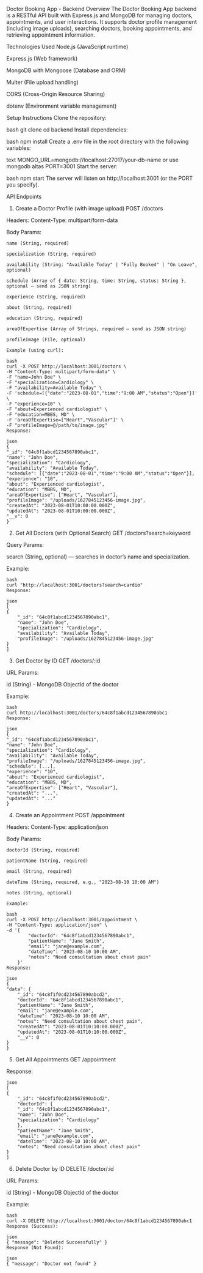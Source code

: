 Doctor Booking App - Backend
Overview
The Doctor Booking App backend is a RESTful API built with Express.js and MongoDB for managing doctors, appointments, and user interactions. It supports doctor profile management (including image uploads), searching doctors, booking appointments, and retrieving appointment information.

Technologies Used
Node.js (JavaScript runtime)

Express.js (Web framework)

MongoDB with Mongoose (Database and ORM)

Multer (File upload handling)

CORS (Cross-Origin Resource Sharing)

dotenv (Environment variable management)

Setup Instructions
Clone the repository:

bash
git clone <your-repository-url>
cd backend
Install dependencies:

bash
npm install
Create a .env file in the root directory with the following variables:

text
MONGO_URL=mongodb://localhost:27017/your-db-name or use mongodb altas
PORT=3001
Start the server:

bash
npm start
The server will listen on http://localhost:3001 (or the PORT you specify).

API Endpoints
1. Create a Doctor Profile (with image upload)
POST /doctors

Headers:
Content-Type: multipart/form-data

Body Params:

    name (String, required)

    specialization (String, required)

    availability (String: "Available Today" | "Fully Booked" | "On Leave", optional)

    schedule (Array of { date: String, time: String, status: String }, optional — send as JSON string)

    experience (String, required)

    about (String, required)

    education (String, required)

    areaOfExpertise (Array of Strings, required — send as JSON string)

    profileImage (File, optional)

    Example (using curl):

    bash
    curl -X POST http://localhost:3001/doctors \
    -H "Content-Type: multipart/form-data" \
    -F "name=John Doe" \
    -F "specialization=Cardiology" \
    -F "availability=Available Today" \
    -F 'schedule=[{"date":"2023-08-01","time":"9:00 AM","status":"Open"}]' \
    -F "experience=10" \
    -F "about=Experienced cardiologist" \
    -F "education=MBBS, MD" \
    -F 'areaOfExpertise=["Heart","Vascular"]' \
    -F "profileImage=@/path/to/image.jpg"
    Response:

    json
    {
    "_id": "64c8f1abcd1234567890abc1",
    "name": "John Doe",
    "specialization": "Cardiology",
    "availability": "Available Today",
    "schedule": [{"date":"2023-08-01","time":"9:00 AM","status":"Open"}],
    "experience": "10",
    "about": "Experienced cardiologist",
    "education": "MBBS, MD",
    "areaOfExpertise": ["Heart", "Vascular"],
    "profileImage": "/uploads/1627845123456-image.jpg",
    "createdAt": "2023-08-01T10:00:00.000Z",
    "updatedAt": "2023-08-01T10:00:00.000Z",
    "__v": 0
    }
2. Get All Doctors (with Optional Search)
GET /doctors?search=keyword

Query Params:

search (String, optional) — searches in doctor’s name and specialization.

Example:

    bash
    curl "http://localhost:3001/doctors?search=cardio"
    Response:

    json
    [
    {
        "_id": "64c8f1abcd1234567890abc1",
        "name": "John Doe",
        "specialization": "Cardiology",
        "availability": "Available Today",
        "profileImage": "/uploads/1627845123456-image.jpg"
    }
    ]
3. Get Doctor by ID
GET /doctors/:id

URL Params:

id (String) - MongoDB ObjectId of the doctor

Example:

    bash
    curl http://localhost:3001/doctors/64c8f1abcd1234567890abc1
    Response:

    json
    {
    "_id": "64c8f1abcd1234567890abc1",
    "name": "John Doe",
    "specialization": "Cardiology",
    "availability": "Available Today",
    "profileImage": "/uploads/1627845123456-image.jpg",
    "schedule": [...],
    "experience": "10",
    "about": "Experienced cardiologist",
    "education": "MBBS, MD",
    "areaOfExpertise": ["Heart", "Vascular"],
    "createdAt": "...",
    "updatedAt": "..."
    }
4. Create an Appointment
POST /appointment

Headers:
Content-Type: application/json

Body Params:

    doctorId (String, required)

    patientName (String, required)

    email (String, required)

    dateTime (String, required, e.g., "2023-08-10 10:00 AM")

    notes (String, optional)

    Example:

    bash
    curl -X POST http://localhost:3001/appointment \
    -H "Content-Type: application/json" \
    -d '{
            "doctorId": "64c8f1abcd1234567890abc1",
            "patientName": "Jane Smith",
            "email": "jane@example.com",
            "dateTime": "2023-08-10 10:00 AM",
            "notes": "Need consultation about chest pain"
        }'
    Response:

    json
    {
    "data": {
        "_id": "64c8f1f0cd234567890abcd2",
        "doctorId": "64c8f1abcd1234567890abc1",
        "patientName": "Jane Smith",
        "email": "jane@example.com",
        "dateTime": "2023-08-10 10:00 AM",
        "notes": "Need consultation about chest pain",
        "createdAt": "2023-08-01T10:10:00.000Z",
        "updatedAt": "2023-08-01T10:10:00.000Z",
        "__v": 0
    }
    }
5. Get All Appointments
GET /appointment

Response:

    json
    [
    {
        "_id": "64c8f1f0cd234567890abcd2",
        "doctorId": {
        "_id": "64c8f1abcd1234567890abc1",
        "name": "John Doe",
        "specialization": "Cardiology"
        },
        "patientName": "Jane Smith",
        "email": "jane@example.com",
        "dateTime": "2023-08-10 10:00 AM",
        "notes": "Need consultation about chest pain"
    }
    ]
6. Delete Doctor by ID
DELETE /doctor/:id

URL Params:

id (String) - MongoDB ObjectId of the doctor

Example:

    bash
    curl -X DELETE http://localhost:3001/doctor/64c8f1abcd1234567890abc1
    Response (Success):

    json
    { "message": "Deleted Successfully" }
    Response (Not Found):

    json
    { "message": "Doctor not found" }
